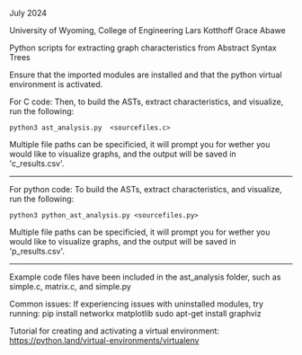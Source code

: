 July 2024

University of Wyoming, College of Engineering
Lars Kotthoff
Grace Abawe

Python scripts for extracting graph characteristics from Abstract Syntax Trees

Ensure that the imported modules are installed and that the python virtual environment is activated.

For C code:
Then, to build the ASTs, extract characteristics, and visualize, run the following:

    python3 ast_analysis.py  <sourcefiles.c>

Multiple file paths can be specificied, it will prompt you for wether you would like to visualize graphs, and the output will be saved in 'c_results.csv'.

--------------------------------------------------------------------------------------------------------------------

For python code:
To build the ASTs, extract characteristics, and visualize, run the following:

    python3 python_ast_analysis.py <sourcefiles.py> 

Multiple file paths can be specificied, it will prompt you for wether you would like to visualize graphs, and the output will be saved in 'p_results.csv'.

---------------------------------------------------------------------------------------------------------------------

Example code files have been included in the ast_analysis folder, such as simple.c, matrix.c, and simple.py

Common issues:
If experiencing issues with uninstalled modules, try running:
    pip install networkx matplotlib
    sudo apt-get install graphviz

Tutorial for creating and activating a virtual environment:
    https://python.land/virtual-environments/virtualenv
